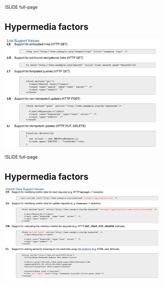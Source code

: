 !SLIDE full-page
# Hypermedia factors #
![Link support](link-support.png)

!SLIDE full-page
# Hypermedia factors #
![Control Data support](control-data-support.png)
